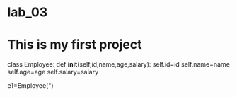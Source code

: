 # lab_03

# This is my first project

class Employee:
def __init__(self,id,name,age,salary):
    self.id=id
    self.name=name
    self.age=age
    self.salary=salary

e1=Employee(")